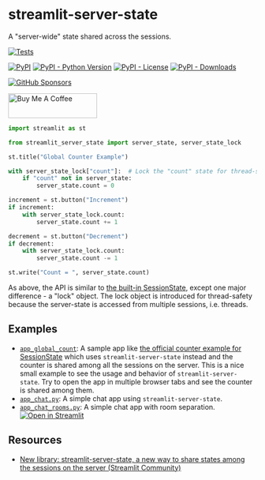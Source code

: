 # streamlit-server-state
A "server-wide" state shared across the sessions.

[![Tests](https://github.com/whitphx/streamlit-server-state/actions/workflows/tests.yml/badge.svg?branch=main)](https://github.com/whitphx/streamlit-server-state/actions/workflows/tests.yml?query=branch%3Amain)

[![PyPI](https://img.shields.io/pypi/v/streamlit-server-state)](https://pypi.org/project/streamlit-server-state/)
[![PyPI - Python Version](https://img.shields.io/pypi/pyversions/streamlit-server-state)](https://pypi.org/project/streamlit-server-state/)
[![PyPI - License](https://img.shields.io/pypi/l/streamlit-server-state)](https://pypi.org/project/streamlit-server-state/)
[![PyPI - Downloads](https://img.shields.io/pypi/dm/streamlit-server-state)](https://pypi.org/project/streamlit-server-state/)

[![GitHub Sponsors](https://img.shields.io/github/sponsors/whitphx?label=Sponsor%20me%20on%20GitHub%20Sponsors&style=social)](https://github.com/sponsors/whitphx)

<a href="https://www.buymeacoffee.com/whitphx" target="_blank"><img src="https://cdn.buymeacoffee.com/buttons/v2/default-yellow.png" alt="Buy Me A Coffee" width="180" height="50" ></a>

```python
import streamlit as st

from streamlit_server_state import server_state, server_state_lock

st.title("Global Counter Example")

with server_state_lock["count"]:  # Lock the "count" state for thread-safety
    if "count" not in server_state:
        server_state.count = 0

increment = st.button("Increment")
if increment:
    with server_state_lock.count:
        server_state.count += 1

decrement = st.button("Decrement")
if decrement:
    with server_state_lock.count:
        server_state.count -= 1

st.write("Count = ", server_state.count)

```

As above, the API is similar to [the built-in SessionState](https://blog.streamlit.io/session-state-for-streamlit/), except one major difference - a "lock" object.
The lock object is introduced for thread-safety because the server-state is accessed from multiple sessions, i.e. threads.

## Examples
* [`app_global_count`](./app_global_count.py): A sample app like [the official counter example for SessionState](https://blog.streamlit.io/session-state-for-streamlit/) which uses `streamlit-server-state` instead and the counter is shared among all the sessions on the server. This is a nice small example to see the usage and behavior of `streamlit-server-state`. Try to open the app in multiple browser tabs and see the counter is shared among them.
* [`app_chat.py`](./app_chat.py): A simple chat app using `streamlit-server-state`.
* [`app_chat_rooms.py`](./app_chat_rooms.py): A simple chat app with room separation.
  [![Open in Streamlit](https://static.streamlit.io/badges/streamlit_badge_black_white.svg)](https://share.streamlit.io/whitphx/streamlit-server-state/main/app_chat_rooms.py)

## Resources
* [New library: streamlit-server-state, a new way to share states among the sessions on the server (Streamlit Community)](https://discuss.streamlit.io/t/new-library-streamlit-server-state-a-new-way-to-share-states-among-the-sessions-on-the-server/14981)
